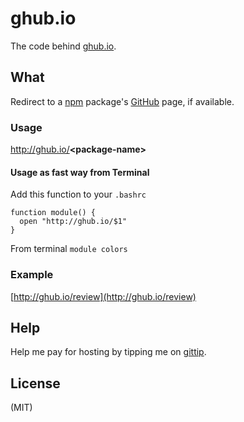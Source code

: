 # ghub.io

The code behind [ghub.io](http://ghub.io/).

## What

Redirect to a <a href="http://npmjs.org">npm</a> package's <a href="https://github.com">GitHub</a> page, if available.

### Usage

http://ghub.io/<strong>&lt;package-name&gt;</strong>

#### Usage as fast way from Terminal

Add this function to your `.bashrc`

```
function module() {
  open "http://ghub.io/$1"
}
```

From terminal `module colors`

### Example
[http://ghub.io/review](http://ghub.io/review)

## Help

Help me pay for hosting by tipping me on [gittip](https://www.gittip.com/juliangruber/).

## License

(MIT)
